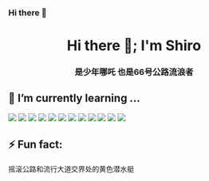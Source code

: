 ### Hi there 👋

<!--
**xiamuzhen/xiamuzhen** is a ✨ _special_ ✨ repository because its `README.md` (this file) appears on your GitHub profile.

Here are some ideas to get you started:

- 🔭 I’m currently working on ...
- 🌱 I’m currently learning ...
- 👯 I’m looking to collaborate on ...
- 🤔 I’m looking for help with ...
- 💬 Ask me about ...
- 📫 How to reach me: ...
- 😄 Pronouns: ...
- ⚡ Fun fact: ...
-->

<h1 align="center">Hi there 👋; I'm Shiro</h1>
<h3 align="center">是少年哪吒 也是66号公路流浪者</h3>



## 🌱 I’m currently learning ...
![](https://img.shields.io/badge/Code-C-informational?style=flat&logo=c)
![](https://img.shields.io/badge/Code-C++-informational?style=flat&logo=cplusplus)
![](https://img.shields.io/badge/Code-JavaScript-informational?style=flat&logo=javascript)
![](https://img.shields.io/badge/Env-Node.js-informational?style=flat&logo=nodedotjs)
![](https://img.shields.io/badge/Env-Tomcat-informational?style=flat&logo=apachetomcat)
![](https://img.shields.io/badge/DB-MySQL-informational?style=flat&logo=mysql)
![](https://img.shields.io/badge/DB-Redis-informational?style=flat&logo=redis)
![](https://img.shields.io/badge/Framework-Vue.js-informational?style=flat&logo=vuedotjs)
![](https://img.shields.io/badge/Framework-Spring-informational?style=flat&logo=spring)
![](https://img.shields.io/badge/OS-Ubuntu-informational?style=flat&logo=ubuntu)
![](https://img.shields.io/badge/Tool-Docker-informational?style=flat&logo=docker)
![](https://img.shields.io/badge/Tool-Kubernetes-informational?style=flat&logo=kubernetes)



## ⚡ Fun fact:
摇滚公路和流行大道交界处的黄色潜水艇

